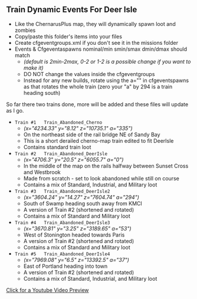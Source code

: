 ## Train Dynamic Events For Deer Isle
* Like the ChernarusPlus map, they will dynamically spawn loot and zombies
* Copy/paste this folder's items into your files
* Create cfgeventgroups.xml if you don't see it in the missions folder
* Events & Cfgeventaspawns nominal/min smin/smax dmin/dmax should match 
  * _(default is 2min-2max, 0-2 or 1-2 is a possible change if you want to make it)_
  * DO NOT change the values inside the cfgeventgroups
  * Instead for any new builds, rotate using the a="" in cfgeventspawns as that rotates the whole train (zero your "a" by 294 is a train heading south)


So far there two trains done, more will be added and these files will update as I go.

* `Train #1   Train_Abandoned_Cherno`
  * _(x="4234.33" y="8.12" z="10735.1" a="335")_
  * On the northeast side of the rail bridge NE of Sandy Bay 
  * This is a short derailed cherno-map train edited to fit DeerIsle
  * Contains standard train loot
* `Train #2   Train_Abandoned_DeerIsle`
  * _(x="4706.3" y="20.5" z="6055.7" a="0")_
  * In the middle of the map on the rails halfway between Sunset Cross and Westbrook
  * Made from scratch - set to look abandoned while still on course 
  * Contains a mix of Standard, Industrial, and Military loot 
* `Train #3   Train_Abandoned_DeerIsle2`
  * _(x="3604.24" y="14.27" z="7604.74" a="294")_
  * South of Swamp heading south away from KMCI
  * A version of Train #2 (shortened and rotated)
  * Contains a mix of Standard and Military loot 
* `Train #4   Train_Abandoned_DeerIsle3`
  * _(x="3670.81" y="3.25" z="3189.65" a="53")_
  * West of Stonington headed towards Paris
  * A version of Train #2 (shortened and rotated)
  * Contains a mix of Standard and Military loot 
* `Train #5   Train_Abandoned_DeerIsle4`
  * _(x="7969.08" y="6.5" z="13392.5" a="37")_
  * East of Portland heading into town
  * A version of Train #2 (shortened and rotated)
  * Contains a mix of Standard, Industrial, and Military loot 
  
 [Click for a Youtube Video Preview](https://youtu.be/kV_n8Wl58bk)
 
